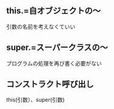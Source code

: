 ## this.=自オブジェクトの〜
引数の名前を考えなくていい
## super.=スーパークラスの〜
プログラムの処理を再び書く必要がない
## コンストラクト呼び出し
this(引数）、super(引数)
